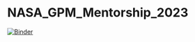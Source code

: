 # NASA_GPM_Mentorship_2023

[![Binder](https://mybinder.org/badge_logo.svg)](https://mybinder.org/v2/gh/afunktamu/NASA_GPM_Mentorship_2023.git/HEAD)
